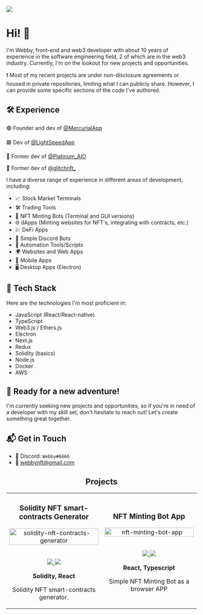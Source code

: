 ![](https://komarev.com/ghpvc/?username=WebbyNFT)

# Hi! 👋

I'm Webby, front-end and web3 developer with about 10 years of experience in the software engineering field, 2 of which are in the web3 industry. Currently, I'm on the lookout for new projects and opportunities.

❗️ Most of my recent projects are under non-disclosure agreements or housed in private repositories, limiting what I can publicly share. However, I can provide some specific sections of the code I've authored.

## 🛠️ Experience

🟢 Founder and dev of [@MercurialApp](https://twitter.com/MercurialApp)

🟩 Dev of [@LightSpeedApp](https://twitter.com/LightSpeedApp)

🔵 Former dev of [@Platinum_AIO](https://twitter.com/Platinum_AIO)

🤖 Former dev of [@glitchnft_](https://twitter.com/glitchnft_)

I have a diverse range of experience in different areas of development, including:

- 📈 Stock Market Terminals
- 🛠️ Trading Tools
- 🤖 NFT Minting Bots (Terminal and GUI versions)
- 🌐 dApps (Minting websites for NFT's, integrating with contracts, etc.)
- 💹 DeFi Apps
- 🤖 Simple Discord Bots
- 🧰 Automation Tools/Scripts
- 🌍 Websites and Web Apps
- 📱 Mobile Apps
- 🖥️ Desktop Apps (Electron)

## 🧪 Tech Stack

Here are the technologies I'm most proficient in:

- JavaScript (React/React-native)
- TypeScript
- Web3.js / Ethers.js
- Electron
- Next.js
- Redux
- Solidity (basics)
- Node.js
- Docker
- AWS

## 🚀 Ready for a new adventure!

I'm currently seeking new projects and opportunities, so if you're in need of a developer with my skill set, don't hesitate to reach out! Let's create something great together.

## 📬 Get in Touch

- 👤 Discord: `Webby#6666`
- 📧 [webbynft@gmail.com](mailto:webbynft@gmail.com)

<!-- PROJECTS -->

<h2 align="center">Projects</h2>

<div align="center">
	<table>
		<tr>
			<td width="50%">
				<h3 align="center">Solidity NFT smart-contracts Generator</h3>
				<div align="center">  
					<a href='https://github.com/WebbyNFT/solidity-contracts-generator' target="_blank">
						<img src="https://camo.githubusercontent.com/df55ce7c6d30fcba205970403f6d3fce3802c8f9656c6510d2d53406fe94c8a4/68747470733a2f2f692e696d6775722e636f6d2f334b455962624b2e706e67" alt="solidity-nft-contracts-generator" height="100%" />
					</a>
					<br>
					<br>
					<p>
						<a href="https://github.com/WebbyNFT/solidity-contracts-generator" target="_blank">
							<img src="https://img.shields.io/badge/Repo-lightgrey?style=for-the-badge&logo=github"/>
						</a>  
						<a href="https://webbynft.github.io/solidity-contracts-generator/" target="_blank">
              <img src="https://img.shields.io/badge/Live-lightgrey?style=for-the-badge&color=0892d0"/>
						</a>	
					</p>
					<p><strong>Solidity, React</strong></p>
          				<p>
						Solidity NFT smart-contracts generator.
					</p>
				</div>
			</td>
			<td width="50%">
				<h3 align="center">NFT Minting Bot App</h3>
				<div align="center">  
					<a href='https://github.com/WebbyNFT/nft-minting-bot-app' target="_blank">
						<img src="https://camo.githubusercontent.com/262af501581df7aa15bba851036e3aaafce844646cc8fea371630492021aa170/68747470733a2f2f692e696d6775722e636f6d2f4c746f37364e752e6a7067" alt="nft-minting-bot-app" height="100%" />
					</a>
					<br>
					<br>
					<p>
						<a href="https://github.com/WebbyNFT/nft-minting-bot-app" target="_blank">
							<img src="https://img.shields.io/badge/Repo-lightgrey?style=for-the-badge&logo=github"/>
						</a>  
						<a href="https://webbynft.github.io/nft-minting-bot-app/" target="_blank">
              <img src="https://img.shields.io/badge/Live-lightgrey?style=for-the-badge&color=0892d0"/>
						</a>	
					</p>
					<p><strong>React, Typescript</strong></p>
          				<p>
						Simple NFT Minting Bot as a browser APP
					</p>
				</div>
			</td>
    </tr>
  </table>
  </div>
